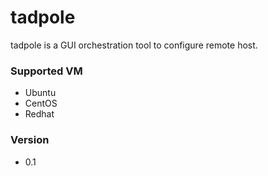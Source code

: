 # tadpole

tadpole is a GUI orchestration tool to configure remote host. 

### Supported VM
* Ubuntu
* CentOS
* Redhat

### Version
* 0.1
